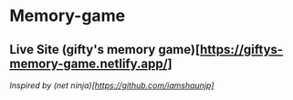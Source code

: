 # Memory-game
## Live Site **(gifty's memory game)[https://giftys-memory-game.netlify.app/]**
*Inspired by (net ninja)[https://github.com/iamshaunjp]*
